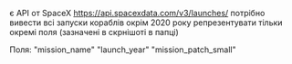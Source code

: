 є API от SpaceX
https://api.spacexdata.com/v3/launches/
потрібно вивести всі запуски кораблів окрім 2020 року
репрезентувати тільки окремі поля (зазначені в скрнішоті в папці)

Поля:
"mission_name"
"launch_year"
"mission_patch_small"